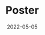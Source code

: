 ---
collection: talks
date: 2022-05-05
title: "Poster"
venue: "SMC 2022 - Workshop in Sequential Monte Carlo Methods"
location: "Madrid, Spain"
# paperurl: 
# slidesurl: 'http://sarapv.github.io/files/slides/mcm2025.pdf'
# videourl:
# abstract: 
---